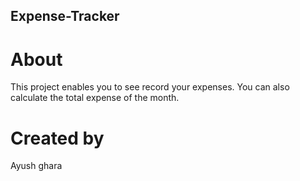 ## Expense-Tracker

# About
This project enables you to see record your expenses. You can also calculate the total expense of the month. 

# Created by
Ayush ghara
